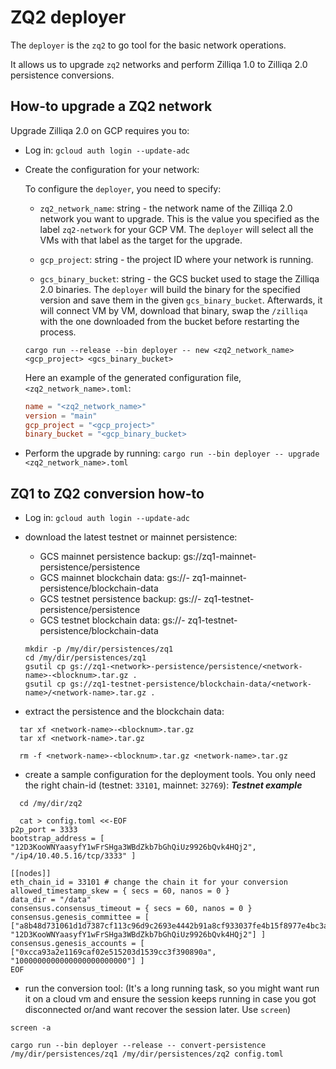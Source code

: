 # ZQ2 deployer

The `deployer` is the `zq2` to go tool for the basic network operations.

It allows us to upgrade `zq2` networks and perform Zilliqa 1.0 to Zilliqa 2.0 persistence conversions.

## How-to upgrade a ZQ2 network

Upgrade Zilliqa 2.0 on GCP requires you to:

 * Log in: `gcloud auth login --update-adc`
 *  Create the configuration for your network:

    To configure the `deployer`, you need to specify:

    - `zq2_network_name`: string - the network name of the Zilliqa 2.0 network you want to upgrade. This is the value you specified as the label `zq2-network` for your GCP VM. The `deployer` will select all the VMs with that label as the target for the upgrade.

    - `gcp_project`: string - the project ID where your network is running.

    - `gcs_binary_bucket`: string - the GCS bucket used to stage the Zilliqa 2.0 binaries. The `deployer` will build the binary for the specified version and save them in the given `gcs_binary_bucket`. Afterwards, it will connect VM by VM, download that binary, swap the `/zilliqa` with the one downloaded from the bucket before restarting the process.

    ```
    cargo run --release --bin deployer -- new <zq2_network_name> <gcp_project> <gcs_binary_bucket>
    ```

    Here an example of the generated configuration file, `<zq2_network_name>.toml`:

    ```toml
    name = "<zq2_network_name>"
    version = "main"
    gcp_project = "<gcp_project>"
    binary_bucket = "<gcp_binary_bucket>
    ```

 * Perform the upgrade by running: `cargo run --bin deployer -- upgrade <zq2_network_name>.toml`

## ZQ1 to ZQ2 conversion how-to

* Log in: `gcloud auth login --update-adc`
* download the latest testnet or mainnet persistence:

  - GCS mainnet persistence backup: gs://zq1-mainnet-persistence/persistence
  - GCS mainnet blockchain data: gs://- zq1-mainnet-persistence/blockchain-data
  - GCS testnet persistence backup: gs://- zq1-testnet-persistence/persistence
  - GCS testnet blockchain data: gs://- zq1-testnet-persistence/blockchain-data
  
  ```
  mkdir -p /my/dir/persistences/zq1
  cd /my/dir/persistences/zq1
  gsutil cp gs://zq1-<network>-persistence/persistence/<network-name>-<blocknum>.tar.gz .
  gsutil cp gs://zq1-testnet-persistence/blockchain-data/<network-name>/<network-name>.tar.gz .
  ```
* extract the persistence and the blockchain data:
```
  tar xf <network-name>-<blocknum>.tar.gz
  tar xf <network-name>.tar.gz

  rm -f <network-name>-<blocknum>.tar.gz <network-name>.tar.gz
```

* create a sample configuration for the deployment tools. You only need the right chain-id (testnet: `33101`, mainnet: `32769`):
  ___Testnet example___
``` 
  cd /my/dir/zq2

  cat > config.toml <<-EOF
p2p_port = 3333
bootstrap_address = [ "12D3KooWNYaasyfY1wFrSHga3WBdZkb7bGhQiUz9926bQvk4HQj2", "/ip4/10.40.5.16/tcp/3333" ]

[[nodes]]
eth_chain_id = 33101 # change the chain it for your conversion
allowed_timestamp_skew = { secs = 60, nanos = 0 }
data_dir = "/data"
consensus.consensus_timeout = { secs = 60, nanos = 0 }
consensus.genesis_committee = [ ["a8b48d731061d1d7387cf113c96d9c2693e4442b91a8cf933037fe4b15f8977e4bc3afc4ed118d35a5181c05fb7e18be", "12D3KooWNYaasyfY1wFrSHga3WBdZkb7bGhQiUz9926bQvk4HQj2"] ]
consensus.genesis_accounts = [ ["0xcca93a2e1169caf02e515203d1539cc3f390890a", "1000000000000000000000000"] ]
EOF
```

* run the conversion tool:
(It's a long running task, so you might want run it on a cloud vm and ensure
the session keeps running in case you got disconnected or/and want recover the
session later. Use `screen`)

```
screen -a

cargo run --bin deployer --release -- convert-persistence /my/dir/persistences/zq1 /my/dir/persistences/zq2 config.toml
```
